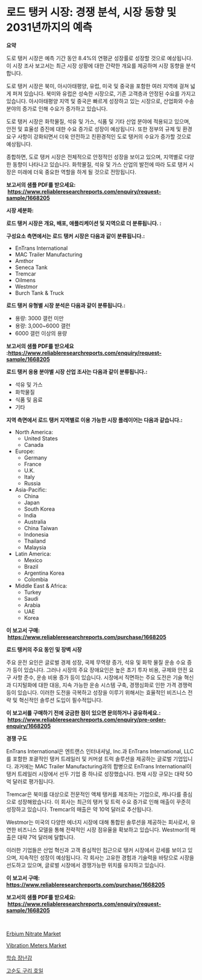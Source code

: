<p><h1>로드 탱커 시장: 경쟁 분석, 시장 동향 및 2031년까지의 예측</h1></p><p><strong>요약</strong></p>
<p><p>도로 탱커 시장은 예측 기간 동안 8.4%의 연평균 성장률로 성장할 것으로 예상됩니다. 이 시장 조사 보고서는 최근 시장 상황에 대한 간략한 개요를 제공하며 시장 동향을 분석합니다. </p><p>도로 탱커 시장은 북미, 아시아태평양, 유럽, 미국 및 중국을 포함한 여러 지역에 걸쳐 넓게 퍼져 있습니다. 북미와 유럽은 성숙한 시장으로, 기존 고객층과 안정된 수요를 가지고 있습니다. 아시아태평양 지역 및 중국은 빠르게 성장하고 있는 시장으로, 산업화와 수송 분야의 증가로 인해 수요가 증가하고 있습니다.</p><p>도로 탱커 시장은 화학물질, 석유 및 가스, 식품 및 기타 산업 분야에 적용되고 있으며, 안전 및 효율성 증진에 대한 수요 증가로 성장이 예상됩니다. 또한 정부의 규제 및 환경 요구 사항이 강화되면서 더욱 안전하고 친환경적인 도로 탱커의 수요가 증가할 것으로 예상됩니다.</p><p>종합하면, 도로 탱커 시장은 전체적으로 안정적인 성장을 보이고 있으며, 지역별로 다양한 동향이 나타나고 있습니다. 화학물질, 석유 및 가스 산업의 발전에 따라 도로 탱커 시장은 미래에 더욱 중요한 역할을 하게 될 것으로 전망됩니다.</p></p>
<p><strong>보고서의 샘플 PDF를 받으세요: &nbsp;<a href="https://www.reliableresearchreports.com/enquiry/request-sample/1668205">https://www.reliableresearchreports.com/enquiry/request-sample/1668205</a></strong></p>
<p><strong>시장 세분화:</strong></p>
<p><strong> 로드 탱커 시장은 개요, 배포, 애플리케이션 및 지역으로 더 분류됩니다. :</strong></p>
<p><strong>구성요소 측면에서는 로드 탱커 시장은 다음과 같이 분류됩니다.:</strong></p>
<p><ul><li>EnTrans International</li><li>MAC Trailer Manufacturing</li><li>Amthor</li><li>Seneca Tank</li><li>Tremcar</li><li>Oilmens</li><li>Westmor</li><li>Burch Tank & Truck</li></ul></p>
<p><strong> 로드 탱커 유형별 시장 분석은 다음과 같이 분류됩니다.:</strong></p>
<p><ul><li>용량: 3000 갤런 미만</li><li>용량: 3,000~6000 갤런</li><li>6000 갤런 이상의 용량</li></ul></p>
<p><strong>보고서의 샘플 PDF를 받으세요 :<a href="https://www.reliableresearchreports.com/enquiry/request-sample/1668205">https://www.reliableresearchreports.com/enquiry/request-sample/1668205</a></strong></p>
<p><strong> 로드 탱커 응용 분야별 시장 산업 조사는 다음과 같이 분류됩니다.:</strong></p>
<p><ul><li>석유 및 가스</li><li>화학물질</li><li>식품 및 음료</li><li>기타</li></ul></p>
<p><strong>지역 측면에서 로드 탱커 지역별로 이용 가능한 시장 플레이어는 다음과 같습니다.:</strong></p>
<p><ul>
    <li>
        North America:
        <ul>
            <li>United States</li>
            <li>Canada</li>
        </ul>
    </li>
    <li>
        Europe:
        <ul>
            <li>Germany</li>
            <li>France</li>
            <li>U.K.</li>
            <li>Italy</li>
            <li>Russia</li>
        </ul>
    </li>
    <li>
        Asia-Pacific:
        <ul>
            <li>China</li>
            <li>Japan</li>
            <li>South Korea</li>
            <li>India</li>
            <li>Australia</li>
            <li>China Taiwan</li>
            <li>Indonesia</li>
            <li>Thailand</li>
            <li>Malaysia</li>
        </ul>
    </li>
    <li>
        Latin America:
        <ul>
            <li>Mexico</li>
            <li>Brazil</li>
            <li>Argentina Korea</li>
            <li>Colombia</li>
        </ul>
    </li>
    <li>
        Middle East & Africa:
        <ul>
            <li>Turkey</li>
            <li>Saudi</li>
            <li>Arabia</li>
            <li>UAE</li>
            <li>Korea</li>
        </ul>
    </li>
    </ul></p>
<p><strong>이 보고서 구매: &nbsp;<a href="https://www.reliableresearchreports.com/purchase/1668205">https://www.reliableresearchreports.com/purchase/1668205</a></strong></p>
<p><strong>로드 탱커의 주요 동인 및 장벽 시장</strong></p>
<p><p>주요 운전 요인은 글로벌 경제 성장, 국제 무역량 증가, 석유 및 화학 물질 운송 수요 증가 등이 있습니다. 그러나 시장의 주요 장애요인은 높은 초기 투자 비용, 규제와 안전 요구 사항 준수, 운송 비용 증가 등이 있습니다. 시장에서 직면하는 주요 도전은 기술 혁신과 디지털화에 대한 대응, 지속 가능한 운송 시스템 구축, 경쟁심화로 인한 가격 경쟁력 등이 있습니다. 이러한 도전을 극복하고 성장을 이루기 위해서는 효율적인 비즈니스 전략 및 혁신적인 솔루션 도입이 필수적입니다.</p></p>
<p><strong>이 보고서를 구매하기 전에 궁금한 점이 있으면 문의하거나 공유하세요.: &nbsp;<a href="https://www.reliableresearchreports.com/enquiry/pre-order-enquiry/1668205">https://www.reliableresearchreports.com/enquiry/pre-order-enquiry/1668205</a></strong></p>
<p><strong>경쟁 구도</strong></p>
<p><p>EnTrans International은 엔트랜스 인터내셔널, Inc.과 EnTrans International, LLC를 포함한 포괄적인 탱커 트레일러 및 커머셜 트럭 솔루션을 제공하는 글로벌 기업입니다. 과거에는 MAC Trailer Manufacturing과의 합병으로 EnTrans International이 탱커 트레일러 시장에서 선두 기업 중 하나로 성장했습니다. 현재 시장 규모는 대략 50억 달러로 평가됩니다.</p><p>Tremcar은 북미를 대상으로 전문적인 액체 탱커를 제조하는 기업으로, 캐나다를 중심으로 성장해왔습니다. 이 회사는 최근의 탱커 및 트럭 수요 증가로 인해 매출이 꾸준히 성장하고 있습니다. Tremcar의 매출은 약 10억 달러로 추산됩니다.</p><p>Westmor는 미국의 다양한 에너지 시장에 대해 통합된 솔루션을 제공하는 회사로서, 유연한 비즈니스 모델을 통해 전략적인 시장 점유율을 확보하고 있습니다. Westmor의 매출은 대략 7억 달러에 달합니다.</p><p>이러한 기업들은 산업 혁신과 고객 중심적인 접근으로 탱커 시장에서 강세를 보이고 있으며, 지속적인 성장이 예상됩니다. 각 회사는 고유한 경험과 기술력을 바탕으로 시장을 선도하고 있으며, 글로벌 시장에서 경쟁가능한 위치를 유지하고 있습니다.</p></p>
<p><strong>이 보고서 구매: &nbsp; <a href="https://www.reliableresearchreports.com/purchase/1668205">https://www.reliableresearchreports.com/purchase/1668205</a></strong></p>
<p><strong>보고서의 샘플 PDF를 받으세요: &nbsp;<a href="https://www.reliableresearchreports.com/enquiry/request-sample/1668205">https://www.reliableresearchreports.com/enquiry/request-sample/1668205</a></strong><strong></strong></p>
<p>&nbsp;</p>
<p><p><a href="https://five-trouble-98a.notion.site/Erbium-Nitrate-Market-Dynamics-2024-2031-Also-about-Its-Market-Trends-Projections-and-Opportuniti-730ab9c7d8804c5f9661471eebc2974a">Erbium Nitrate Market</a></p><p><a href="https://view.publitas.com/reportprime-1/vibration-meters-market-analysis-examines-its-scope-on-growth-opportunities-and-forecasted-trends-spanning-from-2024-to-2031/">Vibration Meters Market</a></p><p><a href="https://github.com/wallacBahrtyinger567686/Market-Research-Report-List-1/blob/main/494043715304.md">학습 장난감</a></p><p><a href="https://github.com/WilburKihn5676/Market-Research-Report-List-1/blob/main/675847015303.md">고순도 구리 호일</a></p></p>
